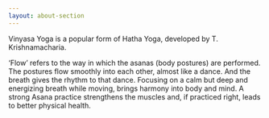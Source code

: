 ```yaml
---
layout: about-section
---
```

Vinyasa Yoga is a popular form of Hatha Yoga, developed by T. Krishnamacharia.

‘Flow’ refers to the way in which the asanas (body postures) are performed. The postures flow smoothly into each other, almost like a dance. And the breath gives the rhythm to that dance. Focusing on a calm but deep and energizing breath while moving, brings harmony into body and mind. A strong Asana practice strengthens the muscles and, if practiced right, leads to better physical health.